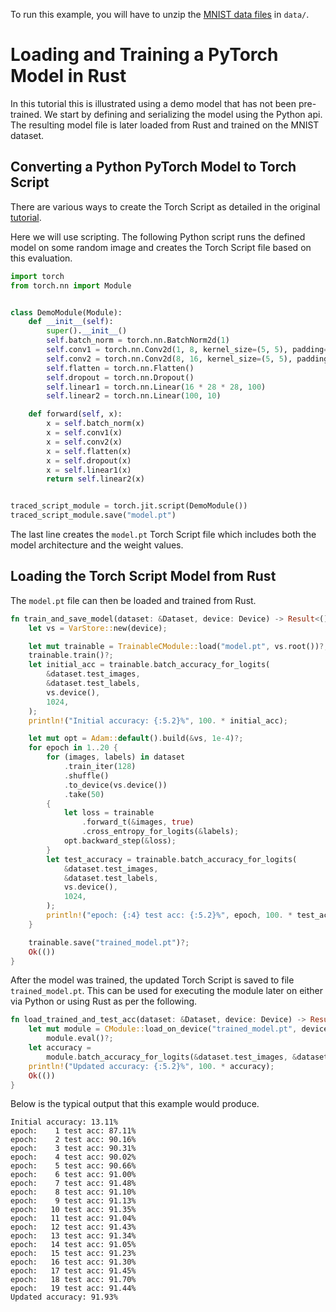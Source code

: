 To run this example, you will have to unzip the [MNIST data
files](http://yann.lecun.com/exdb/mnist/) in `data/`.

# Loading and Training a PyTorch Model in Rust

In this tutorial this is illustrated using a demo model that has not been pre-trained.
We start by defining and serializing the model using the Python api.
The resulting model file is later loaded from Rust and trained on the MNIST dataset.

## Converting a Python PyTorch Model to Torch Script

There are various ways to create the Torch Script as detailed
in the original [tutorial](https://pytorch.org/tutorials/advanced/cpp_export.html).

Here we will use scripting. The following Python script runs the
defined model on some random image and creates the Torch Script
file based on this evaluation.

```python
import torch
from torch.nn import Module


class DemoModule(Module):
    def __init__(self):
        super().__init__()
        self.batch_norm = torch.nn.BatchNorm2d(1)
        self.conv1 = torch.nn.Conv2d(1, 8, kernel_size=(5, 5), padding=(2, 2))
        self.conv2 = torch.nn.Conv2d(8, 16, kernel_size=(5, 5), padding=(2, 2))
        self.flatten = torch.nn.Flatten()
        self.dropout = torch.nn.Dropout()
        self.linear1 = torch.nn.Linear(16 * 28 * 28, 100)
        self.linear2 = torch.nn.Linear(100, 10)

    def forward(self, x):
        x = self.batch_norm(x)
        x = self.conv1(x)
        x = self.conv2(x)
        x = self.flatten(x)
        x = self.dropout(x)
        x = self.linear1(x)
        return self.linear2(x)


traced_script_module = torch.jit.script(DemoModule())
traced_script_module.save("model.pt")
```

The last line creates the `model.pt` Torch Script file which includes both the model
architecture and the weight values.

## Loading the Torch Script Model from Rust

The `model.pt` file can then be loaded and trained from Rust.

```rust
fn train_and_save_model(dataset: &Dataset, device: Device) -> Result<()> {
    let vs = VarStore::new(device);

    let mut trainable = TrainableCModule::load("model.pt", vs.root())?;
    trainable.train()?;
    let initial_acc = trainable.batch_accuracy_for_logits(
        &dataset.test_images,
        &dataset.test_labels,
        vs.device(),
        1024,
    );
    println!("Initial accuracy: {:5.2}%", 100. * initial_acc);

    let mut opt = Adam::default().build(&vs, 1e-4)?;
    for epoch in 1..20 {
        for (images, labels) in dataset
            .train_iter(128)
            .shuffle()
            .to_device(vs.device())
            .take(50)
        {
            let loss = trainable
                .forward_t(&images, true)
                .cross_entropy_for_logits(&labels);
            opt.backward_step(&loss);
        }
        let test_accuracy = trainable.batch_accuracy_for_logits(
            &dataset.test_images,
            &dataset.test_labels,
            vs.device(),
            1024,
        );
        println!("epoch: {:4} test acc: {:5.2}%", epoch, 100. * test_accuracy,);
    }

    trainable.save("trained_model.pt")?;
    Ok(())
}
```

After the model was trained, the updated Torch Script is saved to file `trained_model.pt`. 
This can be used for executing the module later on either via Python or
using Rust as per the following.

```rust
fn load_trained_and_test_acc(dataset: &Dataset, device: Device) -> Result<()> {
    let mut module = CModule::load_on_device("trained_model.pt", device)?;
        module.eval()?;
    let accuracy =
        module.batch_accuracy_for_logits(&dataset.test_images, &dataset.test_labels, device, 1024);
    println!("Updated accuracy: {:5.2}%", 100. * accuracy);
    Ok(())
}
```

Below is the typical output that this example would produce.

```
Initial accuracy: 13.11%
epoch:    1 test acc: 87.11%
epoch:    2 test acc: 90.16%
epoch:    3 test acc: 90.31%
epoch:    4 test acc: 90.02%
epoch:    5 test acc: 90.66%
epoch:    6 test acc: 91.00%
epoch:    7 test acc: 91.48%
epoch:    8 test acc: 91.10%
epoch:    9 test acc: 91.13%
epoch:   10 test acc: 91.35%
epoch:   11 test acc: 91.04%
epoch:   12 test acc: 91.43%
epoch:   13 test acc: 91.34%
epoch:   14 test acc: 91.05%
epoch:   15 test acc: 91.23%
epoch:   16 test acc: 91.30%
epoch:   17 test acc: 91.45%
epoch:   18 test acc: 91.70%
epoch:   19 test acc: 91.44%
Updated accuracy: 91.93%
```
